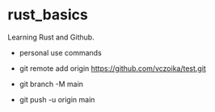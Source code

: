 # rust_basics
Learning Rust and Github.

- personal use commands

- git remote add origin https://github.com/vczoika/test.git
- git branch -M main
- git push -u origin main
